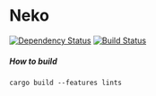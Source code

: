 # Neko

[![Dependency Status](https://dependencyci.com/github/adjivas/Neko/badge)](https://dependencyci.com/github/adjivas/Neko)
[![Build Status](https://travis-ci.org/Arukana/Neko.svg?branch=master)](https://travis-ci.org/Arukana/Neko)



##### How to build
```shell
cargo build --features lints
```
